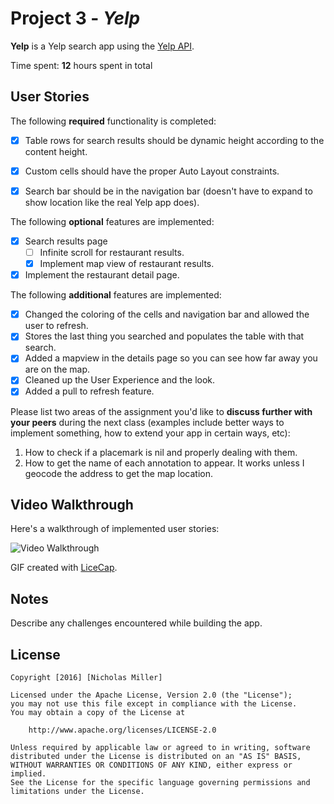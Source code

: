 # Project 3 - *Yelp*

**Yelp** is a Yelp search app using the [Yelp API](http://www.yelp.com/developers/documentation/v2/search_api).

Time spent: **12** hours spent in total

## User Stories

The following **required** functionality is completed:

- [X] Table rows for search results should be dynamic height according to the content height.
- [X] Custom cells should have the proper Auto Layout constraints.
- [X] Search bar should be in the navigation bar (doesn't have to expand to show location like the real Yelp app does).


The following **optional** features are implemented:

- [X] Search results page
   - [ ] Infinite scroll for restaurant results.
   - [X] Implement map view of restaurant results.
- [X] Implement the restaurant detail page.

The following **additional** features are implemented:

- [X] Changed the coloring of the cells and navigation bar and allowed the user to refresh.
- [X] Stores the last thing you searched and populates the table with that search.
- [X] Added a mapview in the details page so you can see how far away you are on the map.
- [X] Cleaned up the User Experience and the look.
- [X] Added a pull to refresh feature.

Please list two areas of the assignment you'd like to **discuss further with your peers** during the next class (examples include better ways to implement something, how to extend your app in certain ways, etc):

1. How to check if a placemark is nil and properly dealing with them.
2. How to get the name of each annotation to appear. It works unless I geocode the address to get the map location.

## Video Walkthrough 

Here's a walkthrough of implemented user stories:

<img src='http://i.imgur.com/HH2Aiqf.gif' title='Video Walkthrough' width='' alt='Video Walkthrough' />

GIF created with [LiceCap](http://www.cockos.com/licecap/).

## Notes

Describe any challenges encountered while building the app.

## License

    Copyright [2016] [Nicholas Miller]

    Licensed under the Apache License, Version 2.0 (the "License");
    you may not use this file except in compliance with the License.
    You may obtain a copy of the License at

        http://www.apache.org/licenses/LICENSE-2.0

    Unless required by applicable law or agreed to in writing, software
    distributed under the License is distributed on an "AS IS" BASIS,
    WITHOUT WARRANTIES OR CONDITIONS OF ANY KIND, either express or implied.
    See the License for the specific language governing permissions and
    limitations under the License.

